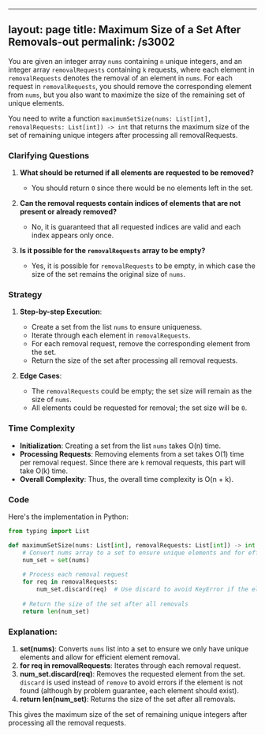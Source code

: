 
---
layout: page
title:  Maximum Size of a Set After Removals-out
permalink: /s3002
---

You are given an integer array `nums` containing `n` unique integers, and an integer array `removalRequests` containing `k` requests, where each element in `removalRequests` denotes the removal of an element in `nums`. For each request in `removalRequests`, you should remove the corresponding element from `nums`, but you also want to maximize the size of the remaining set of unique elements.

You need to write a function `maximumSetSize(nums: List[int], removalRequests: List[int]) -> int` that returns the maximum size of the set of remaining unique integers after processing all removalRequests.

### Clarifying Questions

1. **What should be returned if all elements are requested to be removed?**
   - You should return `0` since there would be no elements left in the set.
  
2. **Can the removal requests contain indices of elements that are not present or already removed?**
   - No, it is guaranteed that all requested indices are valid and each index appears only once.

3. **Is it possible for the `removalRequests` array to be empty?**
   - Yes, it is possible for `removalRequests` to be empty, in which case the size of the set remains the original size of `nums`.

### Strategy

1. **Step-by-step Execution**:
   - Create a set from the list `nums` to ensure uniqueness.
   - Iterate through each element in `removalRequests`.
   - For each removal request, remove the corresponding element from the set.
   - Return the size of the set after processing all removal requests.

2. **Edge Cases**:
   - The `removalRequests` could be empty; the set size will remain as the size of `nums`.
   - All elements could be requested for removal; the set size will be `0`.

### Time Complexity

- **Initialization**: Creating a set from the list `nums` takes O(n) time.
- **Processing Requests**: Removing elements from a set takes O(1) time per removal request. Since there are `k` removal requests, this part will take O(k) time.
- **Overall Complexity**: Thus, the overall time complexity is O(n + k).

### Code

Here's the implementation in Python:

```python
from typing import List

def maximumSetSize(nums: List[int], removalRequests: List[int]) -> int:
    # Convert nums array to a set to ensure unique elements and for efficient removal
    num_set = set(nums)
    
    # Process each removal request
    for req in removalRequests:
        num_set.discard(req)  # Use discard to avoid KeyError if the element is not found
    
    # Return the size of the set after all removals
    return len(num_set)
```

### Explanation:

1. **set(nums)**: Converts `nums` list into a set to ensure we only have unique elements and allow for efficient element removal.
2. **for req in removalRequests**: Iterates through each removal request.
3. **num_set.discard(req)**: Removes the requested element from the set. `discard` is used instead of `remove` to avoid errors if the element is not found (although by problem guarantee, each element should exist).
4. **return len(num_set)**: Returns the size of the set after all removals.

This gives the maximum size of the set of remaining unique integers after processing all the removal requests.